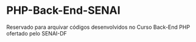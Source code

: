 # PHP-Back-End-SENAI
Reservado para arquivar códigos desenvolvidos no Curso Back-End PHP ofertado pelo SENAI-DF
